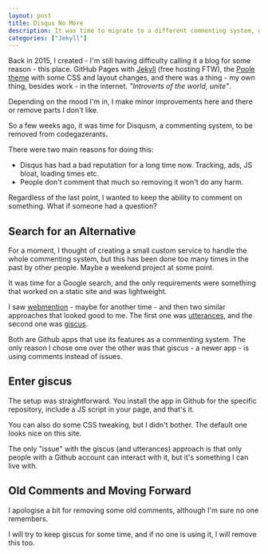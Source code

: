 ```yaml
---
layout: post
title: Disqus No More
description: It was time to migrate to a different commenting system, giscus
categories: ["Jekyll"]
---
```


Back in 2015, I created - I'm still having difficulty calling it a blog for some reason - this place. GitHub Pages with [Jekyll](https://jekyllrb.com/) (free hosting FTW), the [Poole theme](https://github.com/poole/poole) with some CSS and layout changes, and there was a thing - my own thing, besides work - in the internet. _"Introverts of the world, unite"_.

Depending on the mood I'm in, I make minor improvements here and there or remove parts I don't like.

So a few weeks ago, it was time for Disqusm, a commenting system, to be removed from codegazerants.

There were two main reasons for doing this:
* Disqus has had a bad reputation for a long time now. Tracking, ads, JS bloat, loading times etc.
* People don't comment that much so removing it won't do any harm.

Regardless of the last point, I wanted to keep the ability to comment on something. What if someone had a question?

## Search for an Alternative
For a moment, I thought of creating a small custom service to handle the whole commenting system, but this has been done too many times in the past by other people. Maybe a weekend project at some point.

It was time for a Google search, and the only requirements were something that worked on a static site and was lightweight.

I saw [webmention](https://en.wikipedia.org/wiki/Webmention) - maybe for another time - and then two similar approaches that looked good to me. The first one was [utterances](https://utteranc.es/), and the second one was [giscus](https://github.com/giscus/giscus).

Both are Github apps that use its features as a commenting system. The only reason I chose one over the other was that giscus - a newer app - is using comments instead of issues.

## Enter giscus
The setup was straightforward. You install the app in Github for the specific repository, include a JS script in your page, and that's it.

You can also do some CSS tweaking, but I didn't bother. The default one looks nice on this site.

The only "issue" with the giscus (and utterances) approach is that only people with a Github account can interact with it, but it's something I can live with.

## Old Comments and Moving Forward
I apologise a bit for removing some old comments, although I'm sure no one remembers.

I will try to keep giscus for some time, and if no one is using it, I will remove this too.
